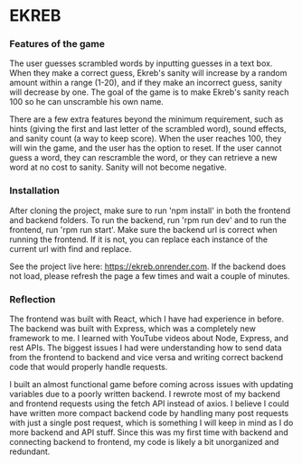 # EKREB

### Features of the game

The user guesses scrambled words by inputting guesses in a text box. When they make a correct guess, Ekreb's sanity will increase by a random amount within a range (1-20), and if they make an incorrect guess, sanity will decrease by one. The goal of the game is to make Ekreb's sanity reach 100 so he can unscramble his own name.

There are a few extra features beyond the minimum requirement, such as hints (giving the first and last letter of the scrambled word), sound effects, and sanity count (a way to keep score). When the user reaches 100, they will win the game, and the user has the option to reset. If the user cannot guess a word, they can rescramble the word, or they can retrieve a new word at no cost to sanity. Sanity will not become negative.

### Installation

After cloning the project, make sure to run 'npm install' in both the frontend and backend folders. To run the backend, run 'rpm run dev' and to run the frontend, run 'rpm run start'. Make sure the backend url is correct when running the frontend. If it is not, you can replace each instance of the current url with find and replace.

See the project live here: https://ekreb.onrender.com. If the backend does not load, please refresh the page a few times and wait a couple of minutes.

### Reflection

The frontend was built with React, which I have had experience in before. The backend was built with Express, which was a completely new framework to me. I learned with YouTube videos about Node, Express, and rest APIs. The biggest issues I had were understanding how to send data from the frontend to backend and vice versa and writing correct backend code that would properly handle requests.

I built an almost functional game before coming across issues with updating variables due to a poorly written backend. I rewrote most of my backend and frontend requests using the fetch API instead of axios. I believe I could have written more compact backend code by handling many post requests with just a single post request, which is something I will keep in mind as I do more backend and API stuff. Since this was my first time with backend and connecting backend to frontend, my code is likely a bit unorganized and redundant.